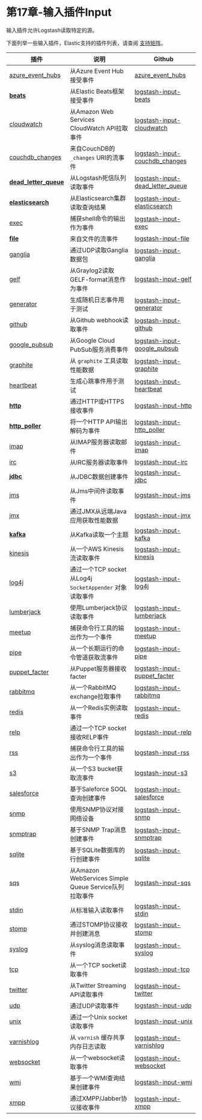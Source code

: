 # 第17章-输入插件Input

输入插件允许Logstash读取特定的源。

下面列举一些输入插件，Elastic支持的插件列表，请查阅 [支持矩阵](https://www.elastic.co/cn/support/matrix)。

| 插件                                                         | 说明                                                    | Github                                                       |
| ------------------------------------------------------------ | ------------------------------------------------------- | ------------------------------------------------------------ |
| [azure_event_hubs](../17-Input-plugins/azure_event_hubs.md)  | 从Azure Event Hub接受事件                               | [azure_event_hubs](https://github.com/logstash-plugins/azure_event_hubs) |
| [**beats**](../17-Input-plugins/beats.md)                    | 从Elastic Beats框架接受事件                             | [logstash-input-beats](https://github.com/logstash-plugins/logstash-input-beats) |
| [cloudwatch](../17-Input-plugins/cloudwatch.md)              | 从Amazon Web Services CloudWatch API拉取事件            | [logstash-input-cloudwatch](https://github.com/logstash-plugins/logstash-input-cloudwatch) |
| [couchdb_changes](../17-Input-plugins/couchdb_changes.md)    | 来自CouchDB的 `_changes` URI的流事件                    | [logstash-input-couchdb_changes](https://github.com/logstash-plugins/logstash-input-couchdb_changes) |
| [**dead_letter_queue**](../17-Input-plugins/dead_letter_queue.md) | 从Logstash死信队列读取事件                              | [logstash-input-dead_letter_queue](https://github.com/logstash-plugins/logstash-input-dead_letter_queue) |
| [**elasticsearch**](../17-Input-plugins/elasticsearch.md)    | 从Elasticsearch集群读取查询结果                         | [logstash-input-elasticsearch](https://github.com/logstash-plugins/logstash-input-elasticsearch) |
| [exec](../17-Input-plugins/exec.md)                          | 捕获shell命令的输出作为事件                             | [logstash-input-exec](https://github.com/logstash-plugins/logstash-input-exec) |
| [**file**](../17-Input-plugins/file.md)                      | 来自文件的流事件                                        | [logstash-input-file](https://github.com/logstash-plugins/logstash-input-file) |
| [ganglia](../17-Input-plugins/ganglia.md)                    | 通过UDP读取Ganglia数据包                                | [logstash-input-ganglia](https://github.com/logstash-plugins/logstash-input-ganglia) |
| [gelf](../17-Input-plugins/gelf.md)                          | 从Graylog2读取GELF-format消息作为事件                   | [logstash-input-gelf](https://github.com/logstash-plugins/logstash-input-gelf) |
| [generator](../17-Input-plugins/generator.md)                | 生成随机日志事件用于测试                                | [logstash-input-generator](https://github.com/logstash-plugins/logstash-input-generator) |
| [github](../17-Input-plugins/github.md)                      | 从Github webhook读取事件                                | [logstash-input-github](https://github.com/logstash-plugins/logstash-input-github) |
| [google_pubsub](../17-Input-plugins/google_pubsub.md)        | 从Google Cloud PubSub服务消费事件                       | [logstash-input-google_pubsub](https://github.com/logstash-plugins/logstash-input-google_pubsub) |
| [graphite](../17-Input-plugins/graphite.md)                  | 从 `graphite` 工具读取性能数据                          | [logstash-input-graphite](https://github.com/logstash-plugins/logstash-input-graphite) |
| [heartbeat](../17-Input-plugins/heartbeat.md)                | 生成心跳事件用于测试                                    | [logstash-input-heartbeat](https://github.com/logstash-plugins/logstash-input-heartbeat) |
| [**http**](../17-Input-plugins/http.md)                      | 通过HTTP或HTTPS接收事件                                 | [logstash-input-http](https://github.com/logstash-plugins/logstash-input-http) |
| [**http_poller**](../17-Input-plugins/http_poller.md)            | 将一个HTTP API输出解码为事件                            | [logstash-input-http_poller](https://github.com/logstash-plugins/logstash-input-http_poller) |
| [imap](../17-Input-plugins/imap.md)                          | 从IMAP服务器读取邮件                                    | [logstash-input-imap](https://github.com/logstash-plugins/logstash-input-imap) |
| [irc](../17-Input-plugins/irc.md)                            | 从IRC服务器读取事件                                     | [logstash-input-irc](https://github.com/logstash-plugins/logstash-input-irc) |
| [**jdbc**](../17-Input-plugins/jdbc.md)                      | 从JDBC数据创建事件                                      | [logstash-input-jdbc](https://github.com/logstash-plugins/logstash-input-jdbc) |
| [jms](../17-Input-plugins/jms.md)                            | 从Jms中间件读取事件                                     | [logstash-input-jms](https://github.com/logstash-plugins/logstash-input-jms) |
| [jmx](../17-Input-plugins/jmx.md)                            | 通过JMX从远端Java应用获取性能数据                       | [logstash-input-jmx](https://github.com/logstash-plugins/logstash-input-jmx) |
| [**kafka**](../17-Input-plugins/kafka.md)                    | 从Kafka读取一个主题                                     | [logstash-input-kafka](https://github.com/logstash-plugins/logstash-input-kafka) |
| [kinesis](../17-Input-plugins/kinesis.md)                    | 从一个AWS Kinesis流读取事件                             | [logstash-input-kinesis](https://github.com/logstash-plugins/logstash-input-kinesis) |
| [log4j](../17-Input-plugins/log4j.md)                        | 通过一个TCP socket从Log4j `SocketAppender` 对象读取事件 | [logstash-input-log4j](https://github.com/logstash-plugins/logstash-input-log4j) |
| [lumberjack](../17-Input-plugins/lumberjack.md)              | 使用Lumberjack协议读取事件                              | [logstash-input-lumberjack](https://github.com/logstash-plugins/logstash-input-lumberjack) |
| [meetup](../17-Input-plugins/meetup.md)                      | 捕获命令行工具的输出作为一个事件                        | [logstash-input-meetup](https://github.com/logstash-plugins/logstash-input-meetup) |
| [pipe](../17-Input-plugins/pipe.md)                          | 从一个长期运行的命令管道获取流事件                      | [logstash-input-pipe](https://github.com/logstash-plugins/logstash-input-pipe) |
| [puppet_facter](../17-Input-plugins/puppet_facter.md)        | 从Puppet服务器接收facter                                | [logstash-input-puppet_facter](https://github.com/logstash-plugins/logstash-input-puppet_facter) |
| [rabbitmq](../17-Input-plugins/rabbitmq.md)                  | 从一个RabbitMQ exchange拉取事件                         | [logstash-input-rabbitmq](https://github.com/logstash-plugins/logstash-input-rabbitmq) |
| [redis](../17-Input-plugins/redis.md)                        | 从一个Redis实例读取事件                                 | [logstash-input-redis](https://github.com/logstash-plugins/logstash-input-redis) |
| [relp](../17-Input-plugins/relp.md)                          | 通过一个TCP socket接收RELP事件                          | [logstash-input-relp](https://github.com/logstash-plugins/logstash-input-relp) |
| [rss](../17-Input-plugins/rss.md)                            | 捕获命令行工具的输出作为一个事件                        | [logstash-input-rss](https://github.com/logstash-plugins/logstash-input-rss) |
| [s3](../17-Input-plugins/s3.md)                              | 从一个S3 bucket获取流事件                               | [logstash-input-s3](https://github.com/logstash-plugins/logstash-input-s3) |
| [salesforce](../17-Input-plugins/salesforce.md)              | 基于Saleforce SOQL查询创建事件                          | [logstash-input-salesforce](https://github.com/logstash-plugins/logstash-input-salesforce) |
| [snmp](../17-Input-plugins/snmp.md)                          | 使用SNMP协议对接网络设备                                | [logstash-input-snmp](https://github.com/logstash-plugins/logstash-input-snmp) |
| [snmptrap](../17-Input-plugins/snmptrap.md)                  | 基于SNMP Trap消息创建事件                               | [logstash-input-snmptrap](https://github.com/logstash-plugins/logstash-input-snmptrap) |
| [sqlite](../17-Input-plugins/sqlite.md)                      | 基于SQLite数据库的行创建事件                            | [logstash-input-sqlite](https://github.com/logstash-plugins/logstash-input-sqlite) |
| [sqs](../17-Input-plugins/sqs.md)                            | 从Amazon WebServices Simple Queue Service队列拉取事件   | [logstash-input-sqs](https://github.com/logstash-plugins/logstash-input-sqs) |
| [stdin](../17-Input-plugins/stdin.md)                        | 从标准输入读取事件                                      | [logstash-input-stdin](https://github.com/logstash-plugins/logstash-input-stdin) |
| [stomp](../17-Input-plugins/stomp.md)                        | 通过STOMP协议接收并创建消息                             | [logstash-input-stomp](https://github.com/logstash-plugins/logstash-input-stomp) |
| [syslog](../17-Input-plugins/syslog.md)                      | 从syslog消息读取事件                                    | [logstash-input-syslog](https://github.com/logstash-plugins/logstash-input-syslog) |
| [tcp](../17-Input-plugins/tcp.md)                            | 从一个TCP socket读取事件                                | [logstash-input-tcp](https://github.com/logstash-plugins/logstash-input-tcp) |
| [twitter](../17-Input-plugins/twitter.md)                    | 从Twitter Streaming API读取事件                         | [logstash-input-twitter](https://github.com/logstash-plugins/logstash-input-twitter) |
| [udp](../17-Input-plugins/udp.md)                            | 通过UDP读取事件                                         | [logstash-input-udp](https://github.com/logstash-plugins/logstash-input-udp) |
| [unix](../17-Input-plugins/unix.md)                          | 通过一个Unix socket读取事件                             | [logstash-input-unix](https://github.com/logstash-plugins/logstash-input-unix) |
| [varnishlog](../17-Input-plugins/varnishlog.md)              | 从 `varnish` 缓存共享内存日志读取                       | [logstash-input-varnishlog](https://github.com/logstash-plugins/logstash-input-varnishlog) |
| [websocket](../17-Input-plugins/websocket.md)                | 从一个websocket读取事件                                 | [logstash-input-websocket](https://github.com/logstash-plugins/logstash-input-websocket) |
| [wmi](../17-Input-plugins/wmi.md)                            | 基于一个WMI查询结果创建事件                             | [logstash-input-wmi](https://github.com/logstash-plugins/logstash-input-wmi) |
| [xmpp](../17-Input-plugins/xmpp.md)                          | 通过XMPP/Jabber协议接收事件                             | [logstash-input-xmpp](https://github.com/logstash-plugins/logstash-input-xmpp) |

